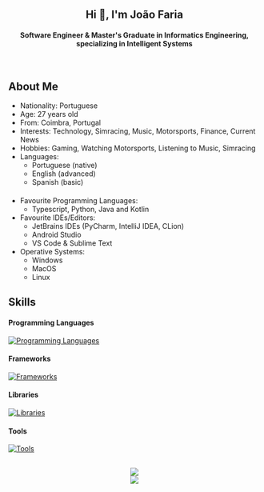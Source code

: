 <h2 align="center">Hi 👋, I'm João Faria</h2>
<h4 align="center">Software Engineer & Master's Graduate in Informatics Engineering, specializing in Intelligent Systems</h4>
<br>

## About Me
- Nationality: Portuguese
- Age: 27 years old
- From: Coimbra, Portugal
- Interests: Technology, Simracing, Music, Motorsports, Finance, Current News  
- Hobbies: Gaming, Watching Motorsports, Listening to Music, Simracing
- Languages:
  - Portuguese (native)
  - English (advanced)
  - Spanish (basic)
####
- Favourite Programming Languages: 
  - Typescript, Python, Java and Kotlin
- Favourite IDEs/Editors: 
  - JetBrains IDEs (PyCharm, IntelliJ IDEA, CLion)
  - Android Studio
  - VS Code & Sublime Text
- Operative Systems:
  - Windows
  - MacOS
  - Linux

## Skills

#### Programming Languages
[![Programming Languages](https://skillicons.dev/icons?i=py,ts,js,html,scss,css,java,kotlin,c,cs,cpp,swift,matlab&perline=4)](https://skillicons.dev)

#### Frameworks
[![Frameworks](https://skillicons.dev/icons?i=angular,playwright,selenium,junit,react,fastapi,nodejs&perline=4)](https://skillicons.dev)

#### Libraries
[![Libraries](https://skillicons.dev/icons?i=opencv,pandas&perline=4)](https://skillicons.dev)

#### Tools
[![Tools](https://skillicons.dev/icons?i=git,github,gitlab,aws,docker,postman,unity&perline=4)](https://skillicons.dev)

##
<p align="center">
  <a href="https://github.com/Faria666">
    <img src="https://github-readme-stats.vercel.app/api?username=Faria666&show_icons=true&theme=github_dark"/>
  </a>
  <br>
  <a href="https://github.com/Faria666">
    <img src="https://github-readme-stats.vercel.app/api/top-langs?username=Faria666&layout=compact&theme=github_dark"/>
  </a>
</p>
